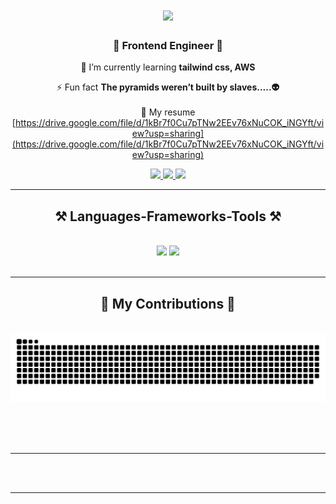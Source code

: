 

<h1 align="center">
    <img src="https://readme-typing-svg.herokuapp.com/?font=Righteous&size=35&center=true&vCenter=true&width=500&height=70&duration=3000&lines=Hi+There!+👋;+I'm+Seif+Akmal;" />
</h1>

<h3 align="center">🔗  Frontend Engineer  🔗</h3>



<div align="center">

 
🌱 I’m currently learning **tailwind css, AWS**

⚡ Fun fact **The pyramids weren’t built by slaves.....👽**
<br/>
<br/>
 📃 My resume [https://drive.google.com/file/d/1kBr7f0Cu7pTNw2EEv76xNuCOK_iNGYft/view?usp=sharing](https://drive.google.com/file/d/1kBr7f0Cu7pTNw2EEv76xNuCOK_iNGYft/view?usp=sharing)
<br/>
 </div>
 
<div align="center"> 
  <a href="mailto:seifakmal5@gmail.com">
    <img src="https://img.shields.io/badge/Gmail-333333?style=for-the-badge&logo=gmail&logoColor=red" />
  </a>
  <a href="https://www.linkedin.com/in/seif-akmal-103a38244/" target="_blank">
    <img src="https://img.shields.io/badge/LinkedIn-0077B5?style=for-the-badge&logo=linkedin&logoColor=white" target="_blank" />
  </a>
  <a href="https://github.com/SeifAkmal" target="_blank">
     <img src="https://img.shields.io/badge/Portfolio-FF5722?style=for-the-badge&logo=todoist&logoColor=white" target="_blank" /> <!-- sqlite, safari, google-chrome are other good icon options -->
  </a>
</div>

 <hr/>
 
<h2 align="center">⚒️ Languages-Frameworks-Tools ⚒️</h2>
<br/>
<div align="center">
    <img src="https://skillicons.dev/icons?i=angular,bootstrap,html,css,vscode,github,figma,tailwind,git,sass,primeng" />
    <img src="https://skillicons.dev/icons?i=nodejs,javascript,typescript,aws,xd,github" /><br>
</div>

<br/>
<hr/>

<div align="center">
  <h2>🐍 My Contributions 🐍</h2>
  <br>
  <img alt="snake eating my contributions" src="https://raw.githubusercontent.com/salesp07/salesp07/output/github-contribution-grid-snake.svg" />
  
  <br/><br/><br/>
</div>

<hr/>



<br/><br/>

<hr/>


